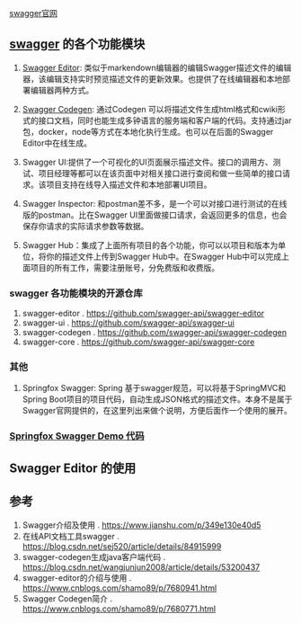 [swagger官网](https://swagger.io/)

## [swagger](https://swagger.io/) 的各个功能模块

1. [Swagger Editor](https://editor.swagger.io): 类似于markendown编辑器的编辑Swagger描述文件的编辑器，该编辑支持实时预览描述文件的更新效果。也提供了在线编辑器和本地部署编辑器两种方式。

1. [Swagger Codegen](./swagger-code-gen.md): 通过Codegen 可以将描述文件生成html格式和cwiki形式的接口文档，同时也能生成多钟语言的服务端和客户端的代码。支持通过jar包，docker，node等方式在本地化执行生成。也可以在后面的Swagger Editor中在线生成。

1. Swagger UI:提供了一个可视化的UI页面展示描述文件。接口的调用方、测试、项目经理等都可以在该页面中对相关接口进行查阅和做一些简单的接口请求。该项目支持在线导入描述文件和本地部署UI项目。


1. Swagger Inspector: 和postman差不多，是一个可以对接口进行测试的在线版的postman。比在Swagger UI里面做接口请求，会返回更多的信息，也会保存你请求的实际请求参数等数据。

1. Swagger Hub：集成了上面所有项目的各个功能，你可以以项目和版本为单位，将你的描述文件上传到Swagger Hub中。在Swagger Hub中可以完成上面项目的所有工作，需要注册账号，分免费版和收费版。

### swagger 各功能模块的开源仓库
1. swagger-editor . https://github.com/swagger-api/swagger-editor
1. swagger-ui . https://github.com/swagger-api/swagger-ui
1. swagger-codegen . https://github.com/swagger-api/swagger-codegen
1. swagger-core . https://github.com/swagger-api/swagger-core

### 其他
1. Springfox Swagger: Spring 基于swagger规范，可以将基于SpringMVC和Spring Boot项目的项目代码，自动生成JSON格式的描述文件。本身不是属于Swagger官网提供的，在这里列出来做个说明，方便后面作一个使用的展开。

### [Springfox Swagger Demo 代码](https://github.com/RunAtWorld/swagger-demo)

## Swagger Editor 的使用


## 参考
1. Swagger介绍及使用 . https://www.jianshu.com/p/349e130e40d5
1. 在线API文档工具swagger . https://blog.csdn.net/sej520/article/details/84915999
1. swagger-codegen生成java客户端代码 . https://blog.csdn.net/wangjunjun2008/article/details/53200437
1. swagger-editor的介绍与使用 . https://www.cnblogs.com/shamo89/p/7680941.html
1. Swagger Codegen简介 . https://www.cnblogs.com/shamo89/p/7680771.html